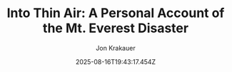 ---
title: "Into Thin Air: A Personal Account of the Mt. Everest Disaster"
date: "2025-08-16T19:43:17.454Z"
author: "Jon Krakauer"
read_year: "NO"
recommendation: '3'
url: /bookshelf/into-thin-air-a-personal-account-of-the-mt-everest-disaster
---